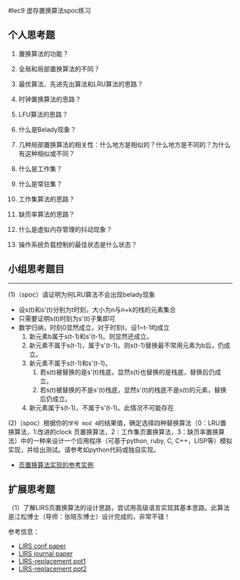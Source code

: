 #lec9 虚存置换算法spoc练习

## 个人思考题
1. 置换算法的功能？

2. 全局和局部置换算法的不同？

3. 最优算法、先进先出算法和LRU算法的思路？

4. 时钟置换算法的思路？

5. LFU算法的思路？

6. 什么是Belady现象？

7. 几种局部置换算法的相关性：什么地方是相似的？什么地方是不同的？为什么有这种相似或不同？

8. 什么是工作集？

9. 什么是常驻集？

10. 工作集算法的思路？

11. 缺页率算法的思路？

12. 什么是虚拟内存管理的抖动现象？

13. 操作系统负载控制的最佳状态是什么状态？

## 小组思考题目

----
(1)（spoc）请证明为何LRU算法不会出现belady现象

* 设s(t)和s'(t)分别为t时刻，大小为n与n+k的栈的元素集合
* 只需要证明s(t)时刻为s'(t)子集即可
* 数学归纳，时刻0显然成立，对于时刻t，设1~t-1均成立
	1. 新元素b属于s(t-1)和s'(t-1)。则显然还成立。
	1. 新元素不属于s(t-1)，属于s'(t-1)。则s(t-1)替换最不常用元素为b后，仍成立。
	1. 新元素不属于s(t-1)和s'(t-1)。
		1. 若s(t)被替换的是s'(t)栈底，显然s(t)也替换的是栈底，替换后仍成立。
		1. 若s(t)被替换的不是s'(t)栈底，显然s'(t)的栈底不是s(t)的元素，替换后仍成立。
	1. 新元素属于s(t-1)，不属于s'(t-1)。此情况不可能存在


(2)（spoc）根据你的`学号 mod 4`的结果值，确定选择四种替换算法（0：LRU置换算法，1:改进的clock 页置换算法，2：工作集页置换算法，3：缺页率置换算法）中的一种来设计一个应用程序（可基于python, ruby, C, C++，LISP等）模拟实现，并给出测试。请参考如python代码或独自实现。
 - [页置换算法实现的参考实例](https://github.com/chyyuu/ucore_lab/blob/master/related_info/lab3/page-replacement-policy.py)
 
## 扩展思考题
（1）了解LIRS页置换算法的设计思路，尝试用高级语言实现其基本思路。此算法是江松博士（导师：张晓东博士）设计完成的，非常不错！

参考信息：

 - [LIRS conf paper](http://www.ece.eng.wayne.edu/~sjiang/pubs/papers/jiang02_LIRS.pdf)
 - [LIRS journal paper](http://www.ece.eng.wayne.edu/~sjiang/pubs/papers/jiang05_LIRS.pdf)
 - [LIRS-replacement ppt1](http://dragonstar.ict.ac.cn/course_09/XD_Zhang/(6)-LIRS-replacement.pdf)
 - [LIRS-replacement ppt2](http://www.ece.eng.wayne.edu/~sjiang/Projects/LIRS/sig02.ppt)
